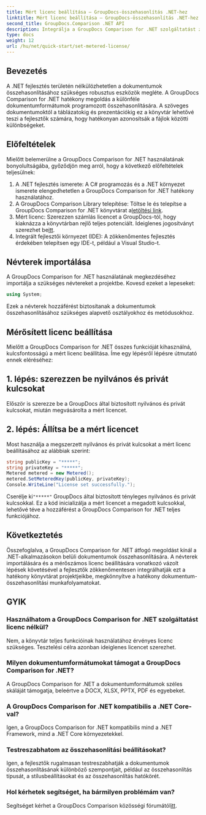 ```yaml
---
title: Mért licenc beállítása – GroupDocs-összehasonlítás .NET-hez
linktitle: Mért licenc beállítása – GroupDocs-összehasonlítás .NET-hez
second_title: GroupDocs.Comparison .NET API
description: Integrálja a GroupDocs Comparison for .NET szolgáltatást zökkenőmentesen .NET-projektjeibe a hatékony dokumentum-összehasonlítási munkafolyamatok érdekében.
type: docs
weight: 12
url: /hu/net/quick-start/set-metered-license/
---
```

## Bevezetés
A .NET fejlesztés területén nélkülözhetetlen a dokumentumok összehasonlításához szükséges robusztus eszközök megléte. A GroupDocs Comparison for .NET hatékony megoldás a különféle dokumentumformátumok programozott összehasonlítására. A szöveges dokumentumoktól a táblázatokig és prezentációkig ez a könyvtár lehetővé teszi a fejlesztők számára, hogy hatékonyan azonosítsák a fájlok közötti különbségeket.
## Előfeltételek
Mielőtt belemerülne a GroupDocs Comparison for .NET használatának bonyolultságába, győződjön meg arról, hogy a következő előfeltételek teljesülnek:
1. A .NET fejlesztés ismerete: A C# programozás és a .NET környezet ismerete elengedhetetlen a GroupDocs Comparison for .NET hatékony használatához.
2.  A GroupDocs Comparison Library telepítése: Töltse le és telepítse a GroupDocs Comparison for .NET könyvtárat a[letöltési link](https://releases.groupdocs.com/comparison/net/).
3. Mért licenc: Szerezzen számlás licencet a GroupDocs-tól, hogy kiaknázza a könyvtárban rejlő teljes potenciált. Ideiglenes jogosítványt szerezhet be[itt](https://purchase.groupdocs.com/temporary-license/).
4. Integrált fejlesztői környezet (IDE): A zökkenőmentes fejlesztés érdekében telepítsen egy IDE-t, például a Visual Studio-t.

## Névterek importálása
A GroupDocs Comparison for .NET használatának megkezdéséhez importálja a szükséges névtereket a projektbe. Kovesd ezeket a lepeseket:

```csharp
using System;
```
Ezek a névterek hozzáférést biztosítanak a dokumentumok összehasonlításához szükséges alapvető osztályokhoz és metódusokhoz.
## Mérősített licenc beállítása
Mielőtt a GroupDocs Comparison for .NET összes funkcióját kihasználná, kulcsfontosságú a mért licenc beállítása. Íme egy lépésről lépésre útmutató ennek eléréséhez:
## 1. lépés: szerezzen be nyilvános és privát kulcsokat
Először is szerezze be a GroupDocs által biztosított nyilvános és privát kulcsokat, miután megvásárolta a mért licencet.
## 2. lépés: Állítsa be a mért licencet
Most használja a megszerzett nyilvános és privát kulcsokat a mért licenc beállításához az alábbiak szerint:
```csharp
string publicKey = "*****";
string privateKey = "*****";
Metered metered = new Metered();
metered.SetMeteredKey(publicKey, privateKey);
Console.WriteLine("License set successfully.");
```
 Cserélje ki`"*****"` GroupDocs által biztosított tényleges nyilvános és privát kulcsokkal. Ez a kód inicializálja a mért licencet a megadott kulcsokkal, lehetővé téve a hozzáférést a GroupDocs Comparison for .NET teljes funkciójához.

## Következtetés
Összefoglalva, a GroupDocs Comparison for .NET átfogó megoldást kínál a .NET-alkalmazásokon belüli dokumentumok összehasonlítására. A névterek importálására és a mérőszámos licenc beállítására vonatkozó vázolt lépések követésével a fejlesztők zökkenőmentesen integrálhatják ezt a hatékony könyvtárat projektjeikbe, megkönnyítve a hatékony dokumentum-összehasonlítási munkafolyamatokat.
## GYIK
### Használhatom a GroupDocs Comparison for .NET szolgáltatást licenc nélkül?
Nem, a könyvtár teljes funkcióinak használatához érvényes licenc szükséges. Tesztelési célra azonban ideiglenes licencet szerezhet.
### Milyen dokumentumformátumokat támogat a GroupDocs Comparison for .NET?
A GroupDocs Comparison for .NET a dokumentumformátumok széles skáláját támogatja, beleértve a DOCX, XLSX, PPTX, PDF és egyebeket.
### A GroupDocs Comparison for .NET kompatibilis a .NET Core-val?
Igen, a GroupDocs Comparison for .NET kompatibilis mind a .NET Framework, mind a .NET Core környezetekkel.
### Testreszabhatom az összehasonlítási beállításokat?
Igen, a fejlesztők rugalmasan testreszabhatják a dokumentumok összehasonlításának különböző szempontjait, például az összehasonlítás típusát, a stílusbeállításokat és az összehasonlítás hatókörét.
### Hol kérhetek segítséget, ha bármilyen problémám van?
 Segítséget kérhet a GroupDocs Comparison közösségi fórumától[itt](https://forum.groupdocs.com/c/comparison/12).